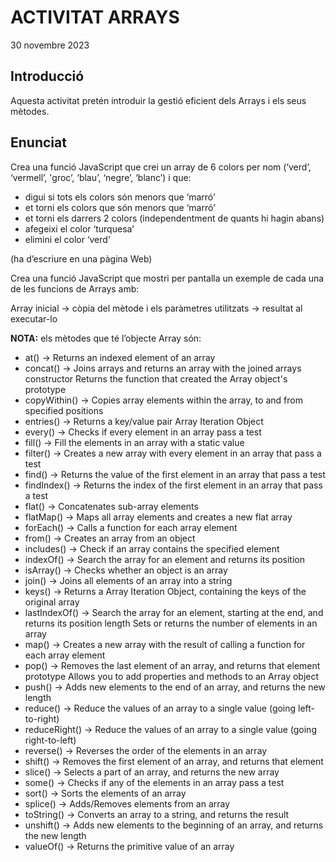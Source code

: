 # ACTIVITAT ARRAYS
30 novembre 2023

## Introducció
Aquesta activitat pretén introduir la gestió eficient dels Arrays i els seus mètodes.

## Enunciat
Crea una funció JavaScript que crei un array de 6 colors per nom (‘verd’, ‘vermell’, 'groc’, ‘blau’, ‘negre’, ‘blanc’) i que:

- digui si tots els colors són menors que ‘marró’
- et torni els colors que són menors que ‘marró’
- et torni els darrers 2 colors (independentment de quants hi hagin abans)
- afegeixi el color ‘turquesa’
- elimini el color ‘verd’

(ha d’escriure en una pàgina Web)

Crea una funció JavaScript que mostri per pantalla un exemple de cada una de les funcions de Arrays
amb:

Array inicial → còpia del mètode i els paràmetres utilitzats → resultat al executar-lo

**NOTA:** els mètodes que té l’objecte Array són:

- at() -> Returns an indexed element of an array
- concat() -> Joins arrays and returns an array with the joined arrays constructor Returns the function that created the Array object's prototype
- copyWithin() -> Copies array elements within the array, to and from specified positions
- entries() -> Returns a key/value pair Array Iteration Object
- every() -> Checks if every element in an array pass a test
- fill() -> Fill the elements in an array with a static value
- filter() -> Creates a new array with every element in an array that pass a test
- find() -> Returns the value of the first element in an array that pass a test
- findIndex() -> Returns the index of the first element in an array that pass a test
- flat() -> Concatenates sub-array elements
- flatMap() -> Maps all array elements and creates a new flat array
- forEach() -> Calls a function for each array element
- from() -> Creates an array from an object
- includes() -> Check if an array contains the specified element
- indexOf() -> Search the array for an element and returns its position
- isArray() -> Checks whether an object is an array
- join() -> Joins all elements of an array into a string
- keys() -> Returns a Array Iteration Object, containing the keys of the original array
- lastIndexOf() -> Search the array for an element, starting at the end, and returns its position length Sets or returns the number of elements in an array
- map() -> Creates a new array with the result of calling a function for each array element
- pop() -> Removes the last element of an array, and returns that element prototype Allows you to add properties and methods to an Array object
- push() -> Adds new elements to the end of an array, and returns the new length
- reduce() -> Reduce the values of an array to a single value (going left-to-right)
- reduceRight() -> Reduce the values of an array to a single value (going right-to-left)
- reverse() -> Reverses the order of the elements in an array
- shift() -> Removes the first element of an array, and returns that element
- slice() -> Selects a part of an array, and returns the new array
- some() -> Checks if any of the elements in an array pass a test
- sort() -> Sorts the elements of an array
- splice() -> Adds/Removes elements from an array
- toString() -> Converts an array to a string, and returns the result
- unshift() -> Adds new elements to the beginning of an array, and returns the new length
- valueOf() -> Returns the primitive value of an array
